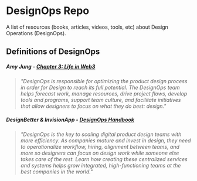 # DesignOps Repo
A list of resources (books, articles, videos, tools, etc) about Design Operations (DesignOps).

## Definitions of DesignOps
##### Amy Jung - [Chapter 3: Life in Web3](https://medium.com/@sharedrealities/chapter-3-life-in-web3-dd256b636c49)

>_"DesignOps is responsible for optimizing the product design process in order for Design to reach its full potential. The DesignOps team helps forecast work, manage resources, drive project flows, develop tools and programs, support team culture, and facilitate initiatives that allow designers to focus on what they do best: design."_

##### DesignBetter & InvisionApp - [DesignOps Handbook](https://www.designbetter.co/designops-handbook)

> _"DesignOps is the key to scaling digital product design teams with more efficiency. As companies mature and invest in design, they need to operationalize workflow, hiring, alignment between teams, and more so designers can focus on design work while someone else takes care of the rest. Learn how creating these centralized services and systems helps grow integrated, high-functioning teams at the best companies in the world."_

